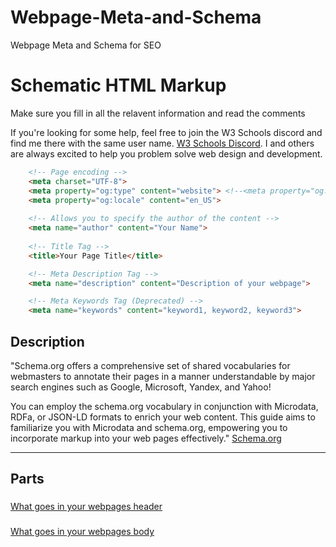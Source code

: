 # Webpage-Meta-and-Schema
Webpage Meta and Schema for SEO

# Schematic HTML Markup
Make sure you fill in all the relavent information and read the comments <!---->

If you're looking for some help, feel free to join the W3 Schools discord and find me there with the same user name. [W3 Schools Discord](https://discord.gg/VtmwETMZP5). I and others are always excited to help you problem solve web design and development.

```html
    <!-- Page encoding -->
    <meta charset="UTF-8">
    <meta property="og:type" content="website"> <!--<meta property="og:site_name" content="European Travel, Inc.">-->
    <meta property="og:locale" content="en_US">
    
    <!-- Allows you to specify the author of the content -->
    <meta name="author" content="Your Name">
    
    <!-- Title Tag -->
    <title>Your Page Title</title>

    <!-- Meta Description Tag -->
    <meta name="description" content="Description of your webpage">

    <!-- Meta Keywords Tag (Deprecated) -->
    <meta name="keywords" content="keyword1, keyword2, keyword3">
```

## Description

"Schema.org offers a comprehensive set of shared vocabularies for webmasters to annotate their pages in a manner understandable by major search engines such as Google, Microsoft, Yandex, and Yahoo!

You can employ the schema.org vocabulary in conjunction with Microdata, RDFa, or JSON-LD formats to enrich your web content. This guide aims to familiarize you with Microdata and schema.org, empowering you to incorporate markup into your web pages effectively."
[Schema.org](https://schema.org/docs/gs.html)

---

## Parts
### <head></head>
[What goes in your webpages header <head></head>](https://github.com/00face/Webpage-Meta-and-Schema/blob/main/head.html)

### <body></body>
[What goes in your webpages body <body></body>](https://github.com/00face/Webpage-Meta-and-Schema/blob/main/body.html)
